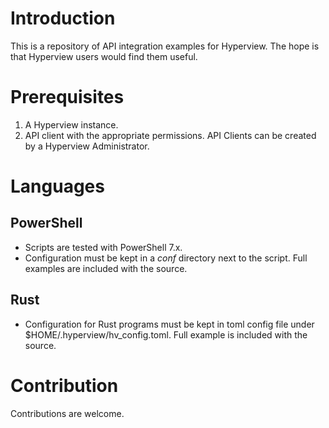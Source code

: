 # Introduction

This is a repository of API integration examples for Hyperview. The hope is that Hyperview users would find them useful.

# Prerequisites

1. A Hyperview instance.
2. API client with the appropriate permissions. API Clients can be created by a Hyperview Administrator.

# Languages

## PowerShell

- Scripts are tested with PowerShell 7.x.
- Configuration must be kept in a *conf* directory next to the script. Full examples are included with the source.

## Rust

- Configuration for Rust programs must be kept in toml config file under $HOME/.hyperview/hv_config.toml. Full example is included with the source.

# Contribution

Contributions are welcome.

